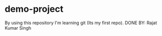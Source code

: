 # demo-project
By using this repository I'm learning git (Its my first repo).
DONE BY: Rajat Kumar Singh
